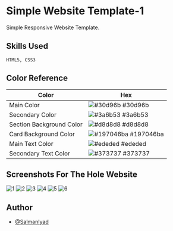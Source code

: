 
# Simple Website Template-1

Simple  Responsive Website Template.

## Skills Used

```
HTML5, CSS3 
```

## Color Reference

| Color             | Hex                                                                |
| ----------------- | ------------------------------------------------------------------ |
| Main Color | ![#30d96b](https://via.placeholder.com/10/30d96b?text=+) #30d96b |
| Secondary Color | ![#3a6b53](https://via.placeholder.com/10/3a6b53?text=+) #3a6b53 |
| Section Background Color | ![#d8d8d8](https://via.placeholder.com/10/d8d8d8?text=+) #d8d8d8 
| Card Background Color | ![#197046ba](https://via.placeholder.com/10/197046ba?text=+) #197046ba |
| Main Text Color | ![#ededed](https://via.placeholder.com/10/ededed?text=+) #ededed |
| Secondary Text Color | ![#373737](https://via.placeholder.com/10/373737?text=+) #373737 |

## Screenshots For The Hole Website 

![1](https://user-images.githubusercontent.com/110406908/219962776-657cba1f-6d06-42d2-b7ca-e89c2e339082.png)
![2](https://user-images.githubusercontent.com/110406908/219962778-8fb79966-74df-40c8-8a17-3bb3c0726a75.png)
![3](https://user-images.githubusercontent.com/110406908/219962781-cd6ca40d-9163-45bb-9354-be59dac84145.png)
![4](https://user-images.githubusercontent.com/110406908/219962782-6e06e9ac-84ab-4ab4-8519-3cd4f8fe8d1c.png)
![5](https://user-images.githubusercontent.com/110406908/219962785-e38a8137-2018-4c4a-83dd-ca9fbaca4766.png)
![6](https://user-images.githubusercontent.com/110406908/219962793-3f6c341e-6738-417d-8811-005e020b8342.png)

## Author

- [@SalmanIyad](https://www.github.com/SalmanIyad)


